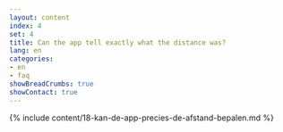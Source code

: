 ```yaml
---
layout: content
index: 4
set: 4
title: Can the app tell exactly what the distance was?
lang: en
categories:
- en
- faq
showBreadCrumbs: true
showContact: true
---
```

{% include content/18-kan-de-app-precies-de-afstand-bepalen.md %}
